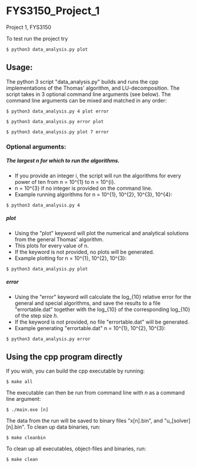 # FYS3150_Project_1
Project 1, FYS3150

To test run the project try
```console
$ python3 data_analysis.py plot
```
## Usage:
The python 3 script "data_analysis.py" builds and runs the cpp implementations of the Thomas' algorithm, and LU-decomposition. The script takes in 3 optional command line arguments (see below). The command line arguments can be mixed and matched in any order:
```console
$ python3 data_analysis.py 4 plot error
```
```console
$ python3 data_analysis.py error plot
```
```console
$ python3 data_analysis.py plot 7 error
```
### Optional arguments:
##### The largest n for which to run the algorithms.
  * If you provide an integer i, the script will run the algorithms for every power of ten from n = 10^{1} to n = 10^{i}.
  * n = 10^{3} if no integer is provided on the command line.
  * Example running algorithms for n = 10^{1}, 10^{2}, 10^{3}, 10^{4}:
  ```console
  $ python3 data_analysis.py 4
  ```

##### plot
  * Using the "plot" keyword will plot the numerical and analytical solutions from the general Thomas' algorithm.
  * This plots for every value of n.
  * If the keyword is not provided, no plots will be generated.
  * Example plotting for n = 10^{1}, 10^{2}, 10^{3}:
  ```console
  $ python3 data_analysis.py plot
  ```

##### error
  * Using the "error" keyword will calculate the log_{10} relative error for the general and special algorithms, and save the results to a file "errortable.dat" together with the log_{10} of the corresponding log_{10} of the step size $h$.
  * If the keyword is not provided, no file "errortable.dat" will be generated.
  * Example generating "errortable.dat" n = 10^{1}, 10^{2}, 10^{3}:
  ```console
  $ python3 data_analysis.py error
  ```

## Using the cpp program directly
If you wish, you can build the cpp executable by running:
```console
$ make all
```
The executable can then be run from command line with $n$ as a command line argument:
```console
$ ./main.exe [n]
```
The data from the run will be saved to binary files "x[n].bin", and "u_[solver][n].bin". To clean up data binaries, run:
```console
$ make cleanbin
```
To clean up all executables, object-files and binaries, run:
```console
$ make clean
```
